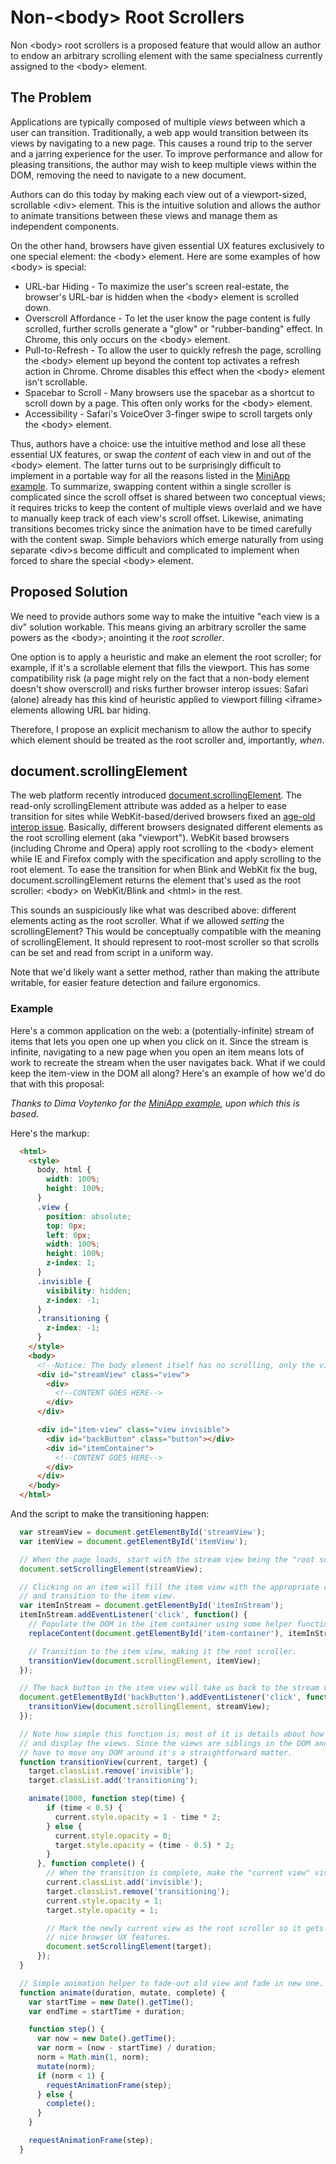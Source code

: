 # Non-&lt;body> Root Scrollers

Non &lt;body> root scrollers is a proposed feature that would allow an author to
endow an arbitrary scrolling element with the same specialness currently
assigned to the &lt;body> element.

## The Problem

Applications are typically composed of multiple *views* between which a user can
transition. Traditionally, a web app would transition between its views by
navigating to a new page. This causes a round trip to the server and a jarring
experience for the user. To improve performance and allow for pleasing
transitions, the author may wish to keep multiple views within the DOM,
removing the need to navigate to a new document.

Authors can do this today by making each view out of a viewport-sized,
scrollable &lt;div> element. This is the intuitive solution and allows the
author to animate transitions between these views and manage them as independent
components.

On the other hand, browsers have given essential UX features exclusively to one
special element: the &lt;body> element. Here are some examples of how &lt;body>
is special:

  * URL-bar Hiding - To maximize the user's screen real-estate, the browser's
    URL-bar is hidden when the &lt;body> element is scrolled down.
  * Overscroll Affordance - To let the user know the page content is fully
    scrolled, further scrolls generate a "glow" or "rubber-banding" effect. In
    Chrome, this only occurs on the &lt;body> element.
  * Pull-to-Refresh - To allow the user to quickly refresh the page, scrolling
    the &lt;body> element up beyond the content top activates a refresh action
    in Chrome. Chrome disables this effect when the &lt;body> element isn't
    scrollable.
  * Spacebar to Scroll - Many browsers use the spacebar as a shortcut to
    scroll down by a page. This often only works for the &lt;body> element.
  * Accessibility - Safari's VoiceOver 3-finger swipe to scroll targets only
    the &lt;body> element.

Thus, authors have a choice: use the intuitive method and lose all these
essential UX features, or swap the *content* of each view in and out of the
&lt;body> element. The latter turns out to be surprisingly difficult to
implement in a portable way for all the reasons listed in the
[MiniApp example](https://docs.google.com/document/d/11kwtjxXelqsIELtHfXDWLWVPrdGJGdy4yvHu-2mGyn4/edit#heading=h.kho1ejnoqhs7).
To summarize, swapping content within a single scroller is complicated since
the scroll offset is shared between two conceptual views; it requires tricks to
keep the content of multiple views overlaid and we have to manually keep track
of each view's scroll offset. Likewise, animating transitions becomes tricky
since the animation have to be timed carefully with the content swap. Simple
behaviors which emerge naturally from using separate &lt;div>s become difficult
and complicated to implement when forced to share the special &lt;body>
element.

## Proposed Solution

We need to provide authors some way to make the intuitive "each view is a div"
solution workable. This means giving an arbitrary scroller the same powers as
the &lt;body>; anointing it the *root scroller*.

One option is to apply a heuristic and make an element the root scroller; for
example, if it's a scrollable element that fills the viewport. This has some
compatibility risk (a page might rely on the fact that a non-body element
doesn't show overscroll) and risks further browser interop issues: Safari
(alone) already has this kind of heuristic applied to viewport filling
&lt;iframe> elements allowing URL bar hiding.

Therefore, I propose an explicit mechanism to allow the author to specify which
element should be treated as the root scroller and, importantly, *when*.

## document.scrollingElement

The web platform recently introduced
[document.scrollingElement](https://drafts.csswg.org/cssom-view/#dom-document-scrollingelement).
The read-only scrollingElement attribute was added as a helper to ease
transition for sites while WebKit-based/derived browsers fixed an
[age-old interop issue](https://dev.opera.com/articles/fixing-the-scrolltop-bug/).
Basically, different browsers designated different elements as the root
scrolling element (aka "viewport"). WebKit based browsers (including Chrome
and Opera) apply root scrolling to the &lt;body> element while IE and Firefox
comply with the specification and apply scrolling to the root element. To ease
the transition for when Blink and WebKit fix the bug, document.scrollingElement
returns the element that's used as the root scroller: &lt;body> on WebKit/Blink
and &lt;html> in the rest.

This sounds an suspiciously like what was described above: different elements
acting as the root scroller. What if we allowed *setting* the scrollingElement?
This would be conceptually compatible with the meaning of scrollingElement. It
should represent to root-most scroller so that scrolls can be set and read from
script in a uniform way.

Note that we'd likely want a setter method, rather than making the attribute
writable, for easier feature detection and failure ergonomics.

### Example

Here's a common application on the web: a (potentially-infinite) stream of items
that lets you open one up when you click on it. Since the stream is infinite,
navigating to a new page when you open an item means lots of work to recreate the
stream when the user navigates back. What if we could keep the item-view in the
DOM all along? Here's an example of how we'd do that with this proposal:

*Thanks to Dima Voytenko for the 
[MiniApp example](https://docs.google.com/document/d/11kwtjxXelqsIELtHfXDWLWVPrdGJGdy4yvHu-2mGyn4/edit#heading=h.kho1ejnoqhs7),
upon which this is based.*

Here's the markup:

```html
  <html>
    <style>
      body, html {
        width: 100%;
        height: 100%;
      }
      .view {
        position: absolute;
        top: 0px;
        left: 0px;
        width: 100%;
        height: 100%;
        z-index: 1;
      }
      .invisible {
        visibility: hidden;
        z-index: -1;
      }
      .transitioning {
        z-index: -1;
      }
    </style>
    <body>
      <!--Notice: The body element itself has no scrolling, only the views scroll-->
      <div id="streamView" class="view">
        <div>
          <!--CONTENT GOES HERE-->
        </div>
      </div>

      <div id="item-view" class="view invisible">
        <div id="backButton" class="button"></div>
        <div id="itemContainer">
          <!--CONTENT GOES HERE-->
        </div>
      </div>
    </body>
  </html>
```

And the script to make the transitioning happen:

```javascript
  var streamView = document.getElementById('streamView');
  var itemView = document.getElementById('itemView');

  // When the page loads, start with the stream view being the "root scroller".
  document.setScrollingElement(streamView);

  // Clicking on an item will fill the item view with the appropriate content
  // and transition to the item view.
  var itemInStream = document.getElementById('itemInStream');
  itemInStream.addEventListener('click', function() {
    // Populate the DOM in the item container using some helper function.
    replaceContent(document.getElementById('item-container'), itemInStream);

    // Transition to the item view, making it the root scroller.
    transitionView(document.scrollingElement, itemView);
  });

  // The back button in the item view will take us back to the stream view.
  document.getElementById('backButton').addEventListener('click', function() {
    transitionView(document.scrollingElement, streamView);
  });

  // Note how simple this function is; most of it is details about how to fade
  // and display the views. Since the views are siblings in the DOM and we don't
  // have to move any DOM around it's a straightforward matter.
  function transitionView(current, target) {
    target.classList.remove('invisible');
    target.classList.add('transitioning');

    animate(1000, function step(time) {
        if (time < 0.5) {
          current.style.opacity = 1 - time * 2;
        } else {
          current.style.opacity = 0;
          target.style.opacity = (time - 0.5) * 2;
        }
      }, function complete() {
        // When the transition is complete, make the "current view" visible.
        current.classList.add('invisible');
        target.classList.remove('transitioning');
        current.style.opacity = 1;
        target.style.opacity = 1;

        // Mark the newly current view as the root scroller so it gets all the
        // nice browser UX features.
        document.setScrollingElement(target);
      });
  }

  // Simple animation helper to fade-out old view and fade in new one.
  function animate(duration, mutate, complete) {
    var startTime = new Date().getTime();
    var endTime = startTime + duration;

    function step() {
      var now = new Date().getTime();
      var norm = (now - startTime) / duration;
      norm = Math.min(1, norm);
      mutate(norm);
      if (norm < 1) {
        requestAnimationFrame(step);
      } else {
        complete();
      }
    }

    requestAnimationFrame(step);
  }
```
